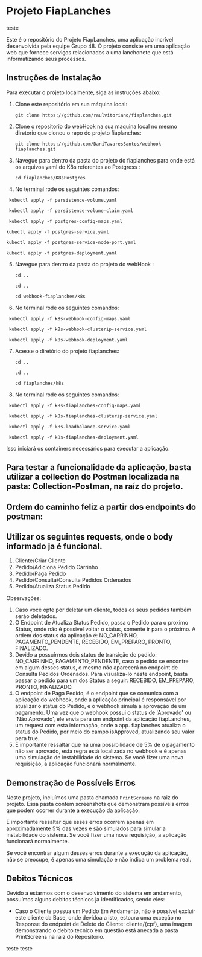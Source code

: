 # Projeto FiapLanches

teste

Este é o repositório do Projeto FiapLanches, uma aplicação incrível desenvolvida pela equipe Grupo 48. O projeto consiste em uma aplicação web que fornece serviços relacionados a uma lanchonete que está informatizando seus processos.

## Instruções de Instalação

Para executar o projeto localmente, siga as instruções abaixo:

1. Clone este repositório em sua máquina local:

   ```shell
   git clone https://github.com/raulvitoriano/fiaplanches.git
   ```

2. Clone o repositorio do webHook na sua maquina local no mesmo diretorio que clonou o repo do projeto fiaplanches:

   ```shell
   git clone https://github.com/DaniTavaresSantos/webhook-fiaplanches.git
   ```   

3. Navegue para dentro da pasta do projeto do fiaplanches para onde está os arquivos yaml do K8s referentes ao Postgress :

   ```shell
   cd fiaplanches/K8sPostgres
   ```

4. No terminal rode os seguintes comandos:

  ```shell
   kubectl apply -f persistence-volume.yaml
   ```
  ```shell
   kubectl apply -f persistence-volume-claim.yaml
   ```
  ```shell
   kubectl apply -f postgres-config-maps.yaml
   ```
   ```shell
   kubectl apply -f postgres-service.yaml
   ```
   ```shell
   kubectl apply -f postgres-service-node-port.yaml
   ```
   ```shell
   kubectl apply -f postgres-deployment.yaml
   ```

5. Navegue para dentro da pasta do projeto do webHook :

   ```shell
   cd ..
   ```
   
   ```shell
   cd ..
   ```
   ```shell
   cd webhook-fiaplanches/k8s
   ```

6. No terminal rode os seguintes comandos:

  ```shell
   kubectl apply -f k8s-webhook-config-maps.yaml
   ```
  ```shell
   kubectl apply -f k8s-webhook-clusterip-service.yaml
   ```
  ```shell
   kubectl apply -f k8s-webhook-deployment.yaml
   ```

7. Acesse o diretório do projeto fiaplanches:

   ```shell
   cd ..
   ```
   
   ```shell
   cd ..
   ```

   ```shell
   cd fiaplanches/k8s
   ```

8. No terminal rode os seguintes comandos:

  ```shell
   kubectl apply -f k8s-fiaplanches-config-maps.yaml
   ```
  ```shell
   kubectl apply -f k8s-fiaplanches-clusterip-service.yaml
   ```
  ```shell
   kubectl apply -f k8s-loadbalance-service.yaml
   ```
  ```shell
   kubectl apply -f k8s-fiaplanches-deployment.yaml
   ```

Isso iniciará os containers necessários para executar a aplicação.

## Para testar a funcionalidade da aplicação, basta utilizar a collection do Postman localizada na pasta: Collection-Postman, na raíz do projeto.

## Ordem do caminho feliz a partir dos endpoints do postman:

## Utilizar os seguintes requests, onde o body informado ja é funcional.
1. Cliente/Criar Cliente
2. Pedido/Adiciona Pedido Carrinho
3. Pedido/Paga Pedido
4. Pedido/Consulta/Consulta Pedidos Ordenados
5. Pedido/Atualiza Status Pedido

Observações:
   1. Caso você opte por deletar um cliente, todos os seus pedidos também serão deletados.
   2. O Endpoint de Atualiza Status Pedido, passa o Pedido para o proximo Status, onde não é possivel voltar o status, somente ir para o próximo. A ordem dos status da aplicação é: NO_CARRINHO, PAGAMENTO_PENDENTE, RECEBIDO, EM_PREPARO, PRONTO, FINALIZADO.
   3. Devido a possuírmos dois status de transição do pedido: NO_CARRINHO, PAGAMENTO_PENDENTE, caso o pedido se encontre em algum desses status, o mesmo não aparecerá no endpoint de Consulta Pedidos Ordenados. Para visualiza-lo neste endpoint, basta passar o pedido para um dos Status a seguir: RECEBIDO, EM_PREPARO, PRONTO, FINALIZADO.
   4. O endpoint de Paga Pedido, é o endpoint que se comunica com a aplicação do webhook, onde a aplicação principal é responsável por atualizar o status do Pedido, e o webhook simula a aprovação de um pagamento. Uma vez que o webhook possui o status de 'Aprovado' ou 'Não Aprovado', ele envia para um endpoint da aplicação fiapLanches, um request com esta informação, onde a app. fiaplanches atualiza o status do Pedido, por meio do campo isApproved, atualizando seu valor para true.
   5. É importante ressaltar que há uma possibilidade de 5% de o pagamento não ser aprovado, esta regra está localizada no webhook e é apenas uma simulação de instabilidade do sistema. Se você fizer uma nova requisição, a aplicação funcionará normalmente.

## Demonstração de Possíveis Erros

Neste projeto, incluímos uma pasta chamada `PrintScreens` na raiz do projeto. Essa pasta contém screenshots que demonstram possíveis erros que podem ocorrer durante a execução da aplicação.

É importante ressaltar que esses erros ocorrem apenas em aproximadamente 5% das vezes e são simulados para simular a instabilidade do sistema. Se você fizer uma nova requisição, a aplicação funcionará normalmente.

Se você encontrar algum desses erros durante a execução da aplicação, não se preocupe, é apenas uma simulação e não indica um problema real.

## Debitos Técnicos

Devido a estarmos com o desenvolvimento do sistema em andamento, possuímos alguns debitos técnicos ja identificados, sendo eles:
- Caso o Cliente possua um Pedido Em Andamento, não é possivel excluir este cliente da Base, onde devidoa a isto, estoura uma exceção no Response do endpoint de Delete do Cliente: cliente/{cpf}, uma imagem demonstrando o debito tecnico em questão está anexada a pasta PrintScreens na raiz do Repositorio.

teste teste
